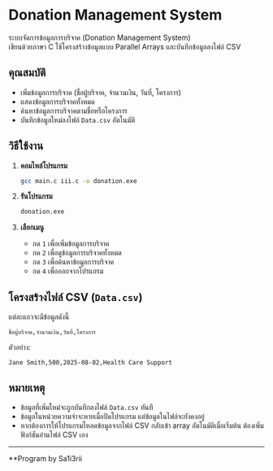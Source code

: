 # Donation Management System

ระบบจัดการข้อมูลการบริจาค (Donation Management System)  
เขียนด้วยภาษา C ใช้โครงสร้างข้อมูลแบบ Parallel Arrays และบันทึกข้อมูลลงไฟล์ CSV

## คุณสมบัติ

- เพิ่มข้อมูลการบริจาค (ชื่อผู้บริจาค, จำนวนเงิน, วันที่, โครงการ)
- แสดงข้อมูลการบริจาคทั้งหมด
- ค้นหาข้อมูลการบริจาคตามชื่อหรือโครงการ
- บันทึกข้อมูลใหม่ลงไฟล์ `Data.csv` อัตโนมัติ

## วิธีใช้งาน

1. **คอมไพล์โปรแกรม**
    ```sh
    gcc main.c iii.c -o donation.exe
    ```

2. **รันโปรแกรม**
    ```sh
    donation.exe
    ```

3. **เลือกเมนู**
    - กด `1` เพื่อเพิ่มข้อมูลการบริจาค
    - กด `2` เพื่อดูข้อมูลการบริจาคทั้งหมด
    - กด `3` เพื่อค้นหาข้อมูลการบริจาค
    - กด `4` เพื่อออกจากโปรแกรม

## โครงสร้างไฟล์ CSV (`Data.csv`)

แต่ละแถวจะมีข้อมูลดังนี้  
```
ชื่อผู้บริจาค,จำนวนเงิน,วันที่,โครงการ
```
ตัวอย่าง:
```
Jane Smith,500,2025-08-02,Health Care Support
```

## หมายเหตุ

- ข้อมูลที่เพิ่มใหม่จะถูกบันทึกลงไฟล์ `Data.csv` ทันที
- ข้อมูลในหน่วยความจำจะหายเมื่อปิดโปรแกรม แต่ข้อมูลในไฟล์จะยังคงอยู่
- หากต้องการให้โปรแกรมโหลดข้อมูลจากไฟล์ CSV กลับเข้า array อัตโนมัติเมื่อเริ่มต้น ต้องเพิ่มฟังก์ชันอ่านไฟล์ CSV เอง

---

**Program by Sa1i3rii

